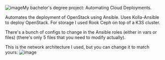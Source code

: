 ![image](https://github.com/AlexTudurean/openstack-automation/assets/44097593/416a9d18-c8c8-47e4-a1f0-d0357eb224d9)My bachelor's degree project: Automating Cloud Deployments.

Automates the deployment of OpenStack using Ansible. 
Uses Kolla-Ansible to deploy OpenStack.
For storage I used Rook Ceph on top of a K3S cluster.

There's a bunch of configs to change in the Ansible roles (either in vars or files) (there's only 5 files that you need to modify actually).

This is the network architecture I used, but you can change it to match yours:
![image](https://github.com/AlexTudurean/openstack-automation/assets/44097593/4f0e80c3-d63e-4a16-a185-ae67e57a17fc)
